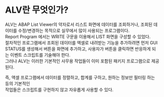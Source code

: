 # ALV란 무엇인가?
ALV는 ABAP List Viewer의 약자로서 리스트 화면에 데이터를 조회하거나, 조회된 데이터를 수정/변경하는 목적으로 실무에서 많이 사용되는 프로그램이다.<br>
Report Program 에서는 WRITE 구문을 이용해서 LIST 화면을 구성할 수 있었다.<br>
절차적인 프로그램에서 조회된 데이터를 액셀로 내려받는 기능을 추가하려면 먼저 GUI STATUS를 생성해서 버튼을 화면에 추가하고, 사용자가 버튼을 클릭하면 반응하게 되는 이벤트 스크립트를 기술해야 한다.<br>
그러나 ALV는 이러한 기본적인 사무용 작업들이 이미 포함된 패키지 프로그램으로 제공된다.<br>

즉, 액셀 프로그램에서 데이터를 정렬하고, 합계를 구하고, 원하는 정보만 필터링 하는 등의 기본적인<br>
작업들은 스크립트를 구현하지 않고 자유롭게 사용할 수 있다.
